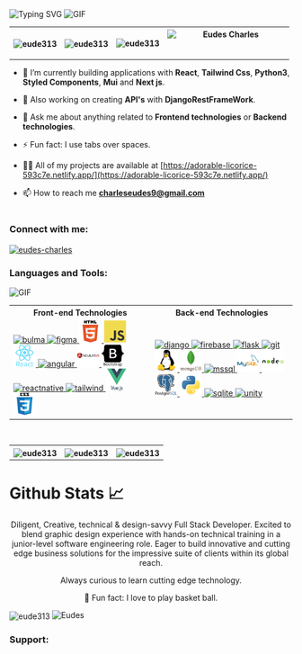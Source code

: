 <div>
    <img  style="margin-bottom: 0px;"src="https://readme-typing-svg.demolab.com?font=Fira+Code&weight=600&size=26&pause=1000&color=833BD4&background=000000F8&center=true&random=false&width=1000&height=100&lines=Hello+there+!+%F0%9F%98%84;Hi+%F0%9F%91%8B%2C+I'm+Eudes+Charles;A+passionate+full+stack+developer+%F0%9F%91%A8%E2%80%8D%F0%9F%92%BB+from+254-Kenya" alt="Typing SVG" />
    <img  width="900" height="500" src="/177572 (1080p).gif"  alt="GIF" />
   
</div>

<table>
  <tr>
	<th>
        <img align="center" src="https://forthebadge.com/images/badges/made-with-javascript.svg" alt="eude313" />
    </th>
    <th>
        <img align="center" src="/POWERED BY-EUDES ✨-.svg" alt="eude313" />
    </th>
    <th> 
        <img src="https://komarev.com/ghpvc/?username=eude313&label=Profile%20views&color=0e75b6&style=flat" alt="eude313" />
    </th>
    <th>
        <a href="https://www.buymeacoffee.com/eudes"> <img align="left" src="https://cdn.buymeacoffee.com/buttons/v2/default-yellow.png" height="50" width="210" alt="Eudes Charles" /></a>
    </th>
  </tr>
</table>

- 🌱 I’m currently building applications with **React**, **Tailwind Css**, **Python3**, **Styled Components**, **Mui** and **Next js**.

- 🔭 Also working on creating **API's** with **DjangoRestFrameWork**.

- 💬 Ask me about anything related to **Frontend technologies** or **Backend technologies**.

- ⚡ Fun fact: I use tabs over spaces.

- 👨‍💻 All of my projects are available at [https://adorable-licorice-593c7e.netlify.app/](https://adorable-licorice-593c7e.netlify.app/)

- 📫 How to reach me **charleseudes9@gmail.com**
  <br>
  <br>

<h3 align="left">Connect with me:</h3>
    <p align="left">
        <a href="https://linkedin.com/in/eudes-charles" target="blank"><img align="center" src="https://raw.githubusercontent.com/rahuldkjain/github-profile-readme-generator/master/src/images/icons/Social/linked-in-alt.svg" alt="eudes-charles" height="30" width="40" /></a>
    </p>

<h3 align="left">Languages and Tools:</h3>
<img alt="GIF" src="https://media.giphy.com/media/xT9IgzoKnwFNmISR8I/giphy.gif" width="900" height="300" />
<table>
    <tr>
        <th width="450">Front-end Technologies</th>
        <th width="450">Back-end Technologies</th>
    </tr>
    <tr>
        <td>
            <a href="https://bulma.io/" target="_blank" rel="noreferrer"> <img src="https://raw.githubusercontent.com/gilbarbara/logos/804dc257b59e144eaca5bc6ffd16949752c6f789/logos/bulma.svg" alt="bulma" width="40" height="40"/> </a>
            <a href="https://www.figma.com/" target="_blank" rel="noreferrer"> <img src="https://www.vectorlogo.zone/logos/figma/figma-icon.svg" alt="figma" width="40" height="40"/> </a>
            <a href="https://www.w3.org/html/" target="_blank" rel="noreferrer"> <img src="https://raw.githubusercontent.com/devicons/devicon/master/icons/html5/html5-original-wordmark.svg" alt="html5" width="40" height="40"/> </a>
            <a href="https://developer.mozilla.org/en-US/docs/Web/JavaScript" target="_blank" rel="noreferrer"> <img src="https://raw.githubusercontent.com/devicons/devicon/master/icons/javascript/javascript-original.svg" alt="javascript" width="40" height="40"/> </a>
            <a href="https://reactjs.org/" target="_blank" rel="noreferrer"> <img src="https://raw.githubusercontent.com/devicons/devicon/master/icons/react/react-original-wordmark.svg" alt="react" width="40" height="40"/> </a> 
            <a href="https://angular.io" target="_blank" rel="noreferrer"> <img src="https://angular.io/assets/images/logos/angular/angular.svg" alt="angular" width="40" height="40"/> </a>
            <a href="https://angular.io" target="_blank" rel="noreferrer"> <img src="https://raw.githubusercontent.com/devicons/devicon/master/icons/angularjs/angularjs-original-wordmark.svg" alt="angularjs" width="40" height="40"/> </a>
            <a href="https://getbootstrap.com" target="_blank" rel="noreferrer"> <img src="https://raw.githubusercontent.com/devicons/devicon/master/icons/bootstrap/bootstrap-plain-wordmark.svg" alt="bootstrap" width="40" height="40"/> </a>
            <a href="https://reactnative.dev/" target="_blank" rel="noreferrer"> <img src="https://reactnative.dev/img/header_logo.svg" alt="reactnative" width="40" height="40"/> </a>
            <a href="https://tailwindcss.com/" target="_blank" rel="noreferrer"> <img src="https://www.vectorlogo.zone/logos/tailwindcss/tailwindcss-icon.svg" alt="tailwind" width="40" height="40"/> </a>
            <a href="https://vuejs.org/" target="_blank" rel="noreferrer"> <img src="https://raw.githubusercontent.com/devicons/devicon/master/icons/vuejs/vuejs-original-wordmark.svg" alt="vuejs" width="40" height="40"/> </a>
            <a href="https://www.w3schools.com/css/" target="_blank" rel="noreferrer"> <img src="https://raw.githubusercontent.com/devicons/devicon/master/icons/css3/css3-original-wordmark.svg" alt="css3" width="40" height="40"/>  </a> 
        </td>
        <td>
            <a href="https://www.djangoproject.com/" target="_blank" rel="noreferrer"> <img src="https://cdn.worldvectorlogo.com/logos/django.svg" alt="django" width="40" height="40"/> </a>
            <a href="https://firebase.google.com/" target="_blank" rel="noreferrer"> <img src="https://www.vectorlogo.zone/logos/firebase/firebase-icon.svg" alt="firebase" width="40" height="40"/> </a>
            <a href="https://flask.palletsprojects.com/" target="_blank" rel="noreferrer"> <img src="https://www.vectorlogo.zone/logos/pocoo_flask/pocoo_flask-icon.svg" alt="flask" width="40" height="40"/> </a> 
            <a href="https://git-scm.com/" target="_blank" rel="noreferrer"> <img src="https://www.vectorlogo.zone/logos/git-scm/git-scm-icon.svg" alt="git" width="40" height="40"/> </a>
            <a href="https://www.linux.org/" target="_blank" rel="noreferrer"> <img src="https://raw.githubusercontent.com/devicons/devicon/master/icons/linux/linux-original.svg" alt="linux" width="40" height="40"/> </a> 
            <a href="https://www.mongodb.com/" target="_blank" rel="noreferrer"> <img src="https://raw.githubusercontent.com/devicons/devicon/master/icons/mongodb/mongodb-original-wordmark.svg" alt="mongodb" width="40" height="40"/> </a>
            <a href="https://www.microsoft.com/en-us/sql-server" target="_blank" rel="noreferrer"> <img src="https://www.svgrepo.com/show/303229/microsoft-sql-server-logo.svg" alt="mssql" width="40" height="40"/> </a>
            <a href="https://www.mysql.com/" target="_blank" rel="noreferrer"> <img src="https://raw.githubusercontent.com/devicons/devicon/master/icons/mysql/mysql-original-wordmark.svg" alt="mysql" width="40" height="40"/> </a>
            <a href="https://nodejs.org" target="_blank" rel="noreferrer"> <img src="https://raw.githubusercontent.com/devicons/devicon/master/icons/nodejs/nodejs-original-wordmark.svg" alt="nodejs" width="40" height="40"/> </a>
            <a href="https://www.postgresql.org" target="_blank" rel="noreferrer"> <img src="https://raw.githubusercontent.com/devicons/devicon/master/icons/postgresql/postgresql-original-wordmark.svg" alt="postgresql" width="40" height="40"/> </a>
            <a href="https://www.python.org" target="_blank" rel="noreferrer"> <img src="https://raw.githubusercontent.com/devicons/devicon/master/icons/python/python-original.svg" alt="python" width="40" height="40"/> </a>
            <a href="https://www.sqlite.org/" target="_blank" rel="noreferrer"> <img src="https://www.vectorlogo.zone/logos/sqlite/sqlite-icon.svg" alt="sqlite" width="40" height="40"/> </a>
            <a href="https://unity.com/" target="_blank" rel="noreferrer"> <img src="https://www.vectorlogo.zone/logos/unity3d/unity3d-icon.svg" alt="unity" width="40" height="40"/> </a>   
        </td>
    </tr>
    
</table>

<br>

<table>
    <tr>
        <th>
            <img align="center" src="https://forthebadge.com/images/badges/made-with-markdown.svg" alt="eude313" />
        </th>
        <th>
            <img align="center" src="https://forthebadge.com/images/badges/made-with-reason.svg" alt="eude313" />
        </th>
        <th>
            <img align="center" src="https://forthebadge.com/images/badges/made-with-python.svg" alt="eude313" />
        </th>
    </tr>
</table>

# Github Stats 📈

<p align="center">Diligent, Creative, technical & design-savvy Full Stack Developer. Excited to blend graphic design experience with hands-on technical training in a junior-level software engineering role. Eager to build innovative and cutting edge business solutions for the impressive suite of clients within its global reach.</p>

<p align="center">Always curious to learn cutting edge technology.</p>

<p align="center"> 🏀 Fun fact: I love to play basket ball. </p>

<img align="center" src="https://forthebadge.com/images/badges/built-with-love.svg" alt="eude313" />
<img height="180em" src="https://github-readme-stats.vercel.app/api/top-langs/?username=eude313&show_icons=true&hide_border=true&theme=midnight-purple&layout=compact" alt="Eudes" />

<h3 align="left">Support:</h3>
